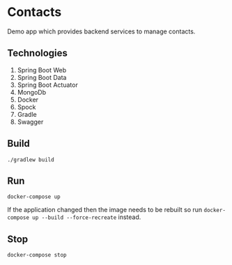 # Contacts
Demo app which provides backend services to manage contacts.

## Technologies
1. Spring Boot Web
1. Spring Boot Data
1. Spring Boot Actuator
1. MongoDb
1. Docker
1. Spock
1. Gradle
1. Swagger

## Build
`./gradlew build`

## Run
`docker-compose up`

If the application changed then the image needs to be rebuilt so run `docker-compose up --build --force-recreate` instead.

## Stop
`docker-compose stop`